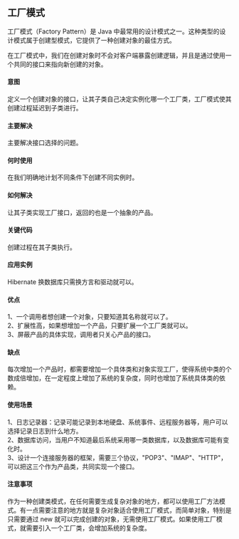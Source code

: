 ## 工厂模式
工厂模式（Factory Pattern）是 Java 中最常用的设计模式之一。这种类型的设计模式属于创建型模式，它提供了一种创建对象的最佳方式。

在工厂模式中，我们在创建对象时不会对客户端暴露创建逻辑，并且是通过使用一个共同的接口来指向新创建的对象。

#### 意图
定义一个创建对象的接口，让其子类自己决定实例化哪一个工厂类，工厂模式使其创建过程延迟到子类进行。

#### 主要解决
主要解决接口选择的问题。

#### 何时使用
在我们明确地计划不同条件下创建不同实例时。

#### 如何解决
让其子类实现工厂接口，返回的也是一个抽象的产品。

#### 关键代码
创建过程在其子类执行。

#### 应用实例
Hibernate 换数据库只需换方言和驱动就可以。

#### 优点
1、一个调用者想创建一个对象，只要知道其名称就可以了。<br>
2、扩展性高，如果想增加一个产品，只要扩展一个工厂类就可以。<br>
3、屏蔽产品的具体实现，调用者只关心产品的接口。

#### 缺点
每次增加一个产品时，都需要增加一个具体类和对象实现工厂，使得系统中类的个数成倍增加，在一定程度上增加了系统的复杂度，同时也增加了系统具体类的依赖。

#### 使用场景
1、日志记录器：记录可能记录到本地硬盘、系统事件、远程服务器等，用户可以选择记录日志到什么地方。<br>
2、数据库访问，当用户不知道最后系统采用哪一类数据库，以及数据库可能有变化时。<br>
3、设计一个连接服务器的框架，需要三个协议，"POP3"、"IMAP"、"HTTP"，可以把这三个作为产品类，共同实现一个接口。

#### 注意事项
作为一种创建类模式，在任何需要生成复杂对象的地方，都可以使用工厂方法模式。有一点需要注意的地方就是复杂对象适合使用工厂模式，而简单对象，特别是只需要通过 new 就可以完成创建的对象，无需使用工厂模式。如果使用工厂模式，就需要引入一个工厂类，会增加系统的复杂度。